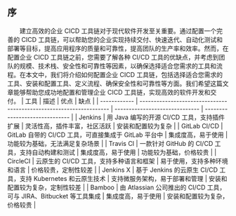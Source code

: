## 序
&emsp;&emsp;建立高效的企业 CICD 工具链对于现代软件开发至关重要。通过配置一个完善的 CICD 工具链，可以帮助您的企业实现持续交付、快速迭代、自动化测试和部署等目标，提高应用程序的质量和可靠性，提高团队的生产率和效率。然而，在配置企业 CICD 工具链之前，您需要了解各种 CI/CD 工具的优缺点，并考虑到团队的规模、技术栈、安全性和可靠性等因素，以确保选择适合您需求的工具和流程。在本文中，我们将介绍如何配置企业 CICD 工具链，包括选择适合您需求的工具、安装和配置工具、定义流程、确保安全性和可靠性等方面。我们希望这篇文章能够帮助您成功地配置和管理企业 CICD 工具链，实现高效的软件开发和交付。
| 工具         | 描述                                                                | 优点                           | 缺点                           |
| ------------ | ------------------------------------------------------------------- | ------------------------------ | ------------------------------ |
| Jenkins      | 用 Java 编写的开源 CI/CD 工具，支持插件扩展                         | 灵活性高，插件丰富，社区活跃   | 安装和配置较为复杂             |
| GitLab CI/CD | GitLab 自带的 CI/CD 工具，可直接集成于 GitLab 平台中                | 集成度高，易于使用             | 功能较为基础，无法满足复杂场景 |
| Travis CI    | 一款针对 GitHub 的 CI/CD 工具，支持自动构建和测试                   | 集成度高，易于使用             | 功能较为基础，价格较贵         |
| CircleCI     | 云原生的 CI/CD 工具，支持多种语言和框架                             | 易于使用，支持多种环境和语言   | 价格较贵，定制性较差           |
| Jenkins X    | 基于 Jenkins 的云原生 CI/CD 工具，支持 Kubernetes 和云原生技术      | 支持微服务架构，易于部署和管理 | 安装和配置较为复杂，定制性较差 |
| Bamboo       | 由 Atlassian 公司推出的 CI/CD 工具，可与 JIRA、Bitbucket 等工具集成 | 集成度高，易于使用             | 安装和配置较为复杂，价格较贵   |
